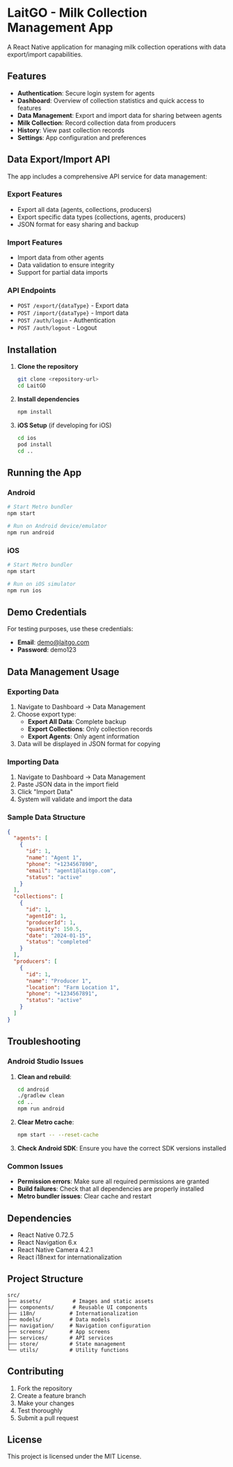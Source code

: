 # LaitGO - Milk Collection Management App

A React Native application for managing milk collection operations with data export/import capabilities.

## Features

- **Authentication**: Secure login system for agents
- **Dashboard**: Overview of collection statistics and quick access to features
- **Data Management**: Export and import data for sharing between agents
- **Milk Collection**: Record collection data from producers
- **History**: View past collection records
- **Settings**: App configuration and preferences

## Data Export/Import API

The app includes a comprehensive API service for data management:

### Export Features
- Export all data (agents, collections, producers)
- Export specific data types (collections, agents, producers)
- JSON format for easy sharing and backup

### Import Features
- Import data from other agents
- Data validation to ensure integrity
- Support for partial data imports

### API Endpoints
- `POST /export/{dataType}` - Export data
- `POST /import/{dataType}` - Import data
- `POST /auth/login` - Authentication
- `POST /auth/logout` - Logout

## Installation

1. **Clone the repository**
   ```bash
   git clone <repository-url>
   cd LaitGO
   ```

2. **Install dependencies**
   ```bash
   npm install
   ```

3. **iOS Setup** (if developing for iOS)
   ```bash
   cd ios
   pod install
   cd ..
   ```

## Running the App

### Android
```bash
# Start Metro bundler
npm start

# Run on Android device/emulator
npm run android
```

### iOS
```bash
# Start Metro bundler
npm start

# Run on iOS simulator
npm run ios
```

## Demo Credentials

For testing purposes, use these credentials:
- **Email**: demo@laitgo.com
- **Password**: demo123

## Data Management Usage

### Exporting Data
1. Navigate to Dashboard → Data Management
2. Choose export type:
   - **Export All Data**: Complete backup
   - **Export Collections**: Only collection records
   - **Export Agents**: Only agent information
3. Data will be displayed in JSON format for copying

### Importing Data
1. Navigate to Dashboard → Data Management
2. Paste JSON data in the import field
3. Click "Import Data"
4. System will validate and import the data

### Sample Data Structure
```json
{
  "agents": [
    {
      "id": 1,
      "name": "Agent 1",
      "phone": "+1234567890",
      "email": "agent1@laitgo.com",
      "status": "active"
    }
  ],
  "collections": [
    {
      "id": 1,
      "agentId": 1,
      "producerId": 1,
      "quantity": 150.5,
      "date": "2024-01-15",
      "status": "completed"
    }
  ],
  "producers": [
    {
      "id": 1,
      "name": "Producer 1",
      "location": "Farm Location 1",
      "phone": "+1234567891",
      "status": "active"
    }
  ]
}
```

## Troubleshooting

### Android Studio Issues
1. **Clean and rebuild**:
   ```bash
   cd android
   ./gradlew clean
   cd ..
   npm run android
   ```

2. **Clear Metro cache**:
   ```bash
   npm start -- --reset-cache
   ```

3. **Check Android SDK**: Ensure you have the correct SDK versions installed

### Common Issues
- **Permission errors**: Make sure all required permissions are granted
- **Build failures**: Check that all dependencies are properly installed
- **Metro bundler issues**: Clear cache and restart

## Dependencies

- React Native 0.72.5
- React Navigation 6.x
- React Native Camera 4.2.1
- React i18next for internationalization

## Project Structure

```
src/
├── assets/          # Images and static assets
├── components/      # Reusable UI components
├── i18n/           # Internationalization
├── models/         # Data models
├── navigation/     # Navigation configuration
├── screens/        # App screens
├── services/       # API services
├── store/          # State management
└── utils/          # Utility functions
```

## Contributing

1. Fork the repository
2. Create a feature branch
3. Make your changes
4. Test thoroughly
5. Submit a pull request

## License

This project is licensed under the MIT License. 